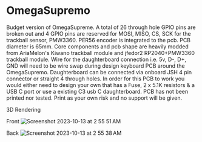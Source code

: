 # OmegaSupremo
Budget version of OmegaSupreme. A total of 26 through hole GPIO pins are broken out and 4 GPIO pins are reserved for MOSI, MISO, CS, SCK for the trackball sensor, PMW3360. PER56 encoder is integrated to the pcb. PCB diameter is 65mm. Core components and pcb shape are heavily modded from AriaMelon's Kiwano trackball module and jfedor2 RP2040+PMW3360 trackball module. Wire for the daughterboard connection i.e. 5v, D-, D+, GND will need to be wire swap during design keyboard PCB around the OmegaSupremo. Daughterboard can be connected via onboard JSH 4 pin connector or straight 4 through holes.  In order for this PCB to work you would either need to design your own that has a Fuse, 2 x 5.1K resistors & a USB C port or use a existing C3 usb C daughterboard. PCB has not been printed nor tested. Print as your own risk and no support will be given.

3D Rendering

Front
![Screenshot 2023-10-13 at 2 55 51 AM](https://github.com/protieusz/OmegaSupremo/assets/118025702/dc61cbad-062b-4cfa-95e7-1164a9300de9)

Back
![Screenshot 2023-10-13 at 2 55 38 AM](https://github.com/protieusz/OmegaSupremo/assets/118025702/2dd96d1b-5e71-4356-a7fb-bf6fe346e341)
